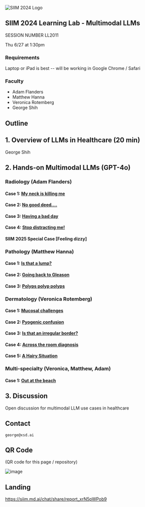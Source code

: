 ![SIIM 2024 Logo](https://siim.md.ai/api/chat/images/62f8ab69-9fb0-48a4-a551-be33a62f9087.png) 

## SIIM 2024 Learning Lab - Multimodal LLMs

SESSION NUMBER LL2011

Thu 6/27 at 1:30pm

### Requirements

Laptop or iPad is best -- will be working in Google Chrome / Safari

### Faculty

- Adam Flanders
- Matthew Hanna
- Veronica Rotemberg
- George Shih

## Outline

## 1. Overview of LLMs in Healthcare (20 min)

George Shih

## 2. Hands-on Multimodal LLMs (GPT-4o)

### Radiology (Adam Flanders)

#### Case 1: [My neck is killing me](https://siim.md.ai/chat/share/report_bX6o3mbvle)

#### Case 2: [No good deed....](https://siim.md.ai/chat/share/report_nYyonAJE4B)

#### Case 3: [Having a bad day](https://siim.md.ai/chat/share/report_XbL5jPJEnB)

#### Case 4: [Stop distracting me!](https://siim.md.ai/chat/share/report_pbxvbx1oKG)

#### SIIM 2025 Special Case [Feeling dizzy]

### Pathology (Matthew Hanna)

#### Case 1: [Is that a lump?](https://siim.md.ai/chat/share/report_43D5B0xEeM)

#### Case 2: [Going back to Gleason](https://siim.md.ai/chat/share/report_2akEeNnowl)

#### Case 3: [Polyps polyp polyps](https://siim.md.ai/chat/share/report_Nae57myEXz)

### Dermatology (Veronica Rotemberg)

#### Case 1: [Mucosal challenges](https://siim.md.ai/chat/share/report_3nW5WZoKY1)

#### Case 2: [Pyogenic confusion](https://siim.md.ai/chat/share/report_j78EPqoQmq)

#### Case 3: [Is that an irregular border?](https://siim.md.ai/chat/share/report_gX2EG7KE4W)

#### Case 4: [Across the room diagnosis](https://siim.md.ai/chat/share/report_N7K5lKKoMD)

#### Case 5: [A Hairy Situation](https://siim.md.ai/chat/share/report_jek5YKNEb1)


### Multi-specialty (Veronica, Matthew, Adam)

#### Case 1: [Out at the beach](https://siim.md.ai/chat/share/report_gGJvawoDR4)

## 3. Discussion

Open discussion for multimodal LLM use cases in healthcare


## Contact

```contact
george@xsd.ai
```

## QR Code

(QR code for this page / repository)

![image](https://github.com/georgezero/siim24-learning-lab-mulitmodal-llms/assets/12178283/9ba217a3-4018-4426-b54e-4f5d8fd36550)

## Landing

https://siim.md.ai/chat/share/report_xrN5pWPob9

